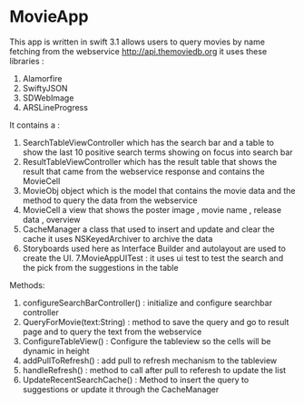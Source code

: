 # MovieApp
This app is written in swift 3.1 allows users to query movies by name fetching from the webservice http://api.themoviedb.org
it uses these libraries :
1. Alamorfire
2. SwiftyJSON
3. SDWebImage
4. ARSLineProgress


It contains a : 
1. SearchTableViewController which has the search bar and a table to show the last 10 positive search terms showing on focus into search bar
2. ResultTableViewController which has the result table that shows the result that came from the webservice response and contains the MovieCell
3. MovieObj object which is the model that contains the movie data and the method to query the data from the webservice
4. MovieCell a view that shows the poster image , movie name , release data , overview
5. CacheManager a class that used to insert and update and clear the cache it uses NSKeyedArchiver to archive the data
6. Storyboards used here as Interface Builder and autolayout are used to create the UI.
7.MovieAppUITest : it uses ui test to test the search and the pick from the suggestions in the table

Methods:
1. configureSearchBarController() : initialize and configure searchbar controller
2. QueryForMovie(text:String) : method to save the query and go to result page and to query the text from the webservice
3. ConfigureTableView() : Configure the tableview so the cells will be dynamic in height
4. addPullToRefresh() : add pull to refresh mechanism to the tableview
5. handleRefresh() : method to call after pull to referesh to update the list
6. UpdateRecentSearchCache() : Method to insert the query to suggestions or update it through the CacheManager
